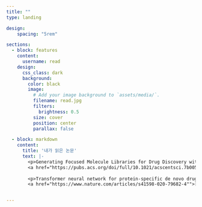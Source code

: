 ```yaml
---
title: ""
type: landing

design:
    spacing: "5rem"

sections:
  - block: features
    content:
      username: read
    design:
      css_class: dark
      background: 
        color: black
        image:
          # Add your image background to `assets/media/`.
          filename: read.jpg
          filters:
            brightness: 0.5
          size: cover
          position: center
          parallax: false

  - block: markdown
    content:
      title: '내가 읽은 논문'
      text: |-
        <p>Generating Focused Molecule Libraries for Drug Discovery with Recurrent Neural Networks</p>
        <a href="https://pubs.acs.org/doi/full/10.1021/acscentsci.7b00512"">[논문 사이트로 이동]</a>
        
        <p>Transformer neural network for protein-specific de novo drug generation as a machine translation problem</p>
        <a href="https://www.nature.com/articles/s41598-020-79682-4"">[논문 사이트로 이동]</a>


---
```


